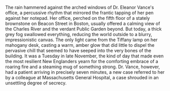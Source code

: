 The rain hammered against the arched windows of Dr. Eleanor Vance's office, a percussive rhythm that mirrored the frantic tapping of her pen against her notepad.  Her office, perched on the fifth floor of a stately brownstone on Beacon Street in Boston, usually offered a calming view of the Charles River and the verdant Public Garden beyond.  But today, a thick grey fog swallowed everything, reducing the world outside to a blurry, impressionistic canvas.  The only light came from the Tiffany lamp on her mahogany desk, casting a warm, amber glow that did little to dispel the pervasive chill that seemed to have seeped into the very bones of the building.  It was a Tuesday in late November, the kind of day that made even the most resilient New Englanders yearn for the comforting embrace of a roaring fire and a steaming mug of something strong. Dr. Vance, however, had a patient arriving in precisely seven minutes, a new case referred to her by a colleague at Massachusetts General Hospital, a case shrouded in an unsettling degree of secrecy.
